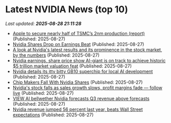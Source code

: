 # Latest NVIDIA News (top 10)
_Last updated: **2025-08-28 21:11:28**_

- [Apple to secure nearly half of TSMC’s 2nm production (report)](https://9to5mac.com/2025/08/27/apple-to-secure-nearly-half-of-tsmcs-2nm-production-report/) (Published: 2025-08-27)
- [Nvidia Shares Drop on Earnings Beat](https://www.nextbigfuture.com/2025/08/nvidia-shares-drop-on-earnings-beat.html) (Published: 2025-08-27)
- [A look at Nvidia's latest results and its prominence in the stock market, by the numbers](https://finance.yahoo.com/news/look-nvidias-latest-results-prominence-210912380.html) (Published: 2025-08-27)
- [Nvidia earnings, share price show AI-giant is on track to achieve historic $5 trillion market valuation feat](https://economictimes.indiatimes.com/news/international/us/nvidia-earnings-share-price-show-ai-giant-is-on-track-to-achieve-historic-5-trillion-feat/articleshow/123552067.cms) (Published: 2025-08-27)
- [Nvidia details its itty bitty GB10 superchip for local AI development](https://biztoc.com/x/5533361cb72e4964) (Published: 2025-08-27)
- [Chip Makers Fall With Nvidia Shares](https://biztoc.com/x/75276743c404d58e) (Published: 2025-08-27)
- [Nvidia's stock falls as sales growth slows, profit margins fade — follow live](https://biztoc.com/x/520bfb3e2d8b0b9a) (Published: 2025-08-27)
- [VIEW AI bellwether Nvidia forecasts Q3 revenue above forecasts](https://biztoc.com/x/f6f53f43610ff773) (Published: 2025-08-27)
- [Nvidia revenue jumped 56 percent last year, beats Wall Street expectations](https://biztoc.com/x/b695fca64accc9cc) (Published: 2025-08-27)
